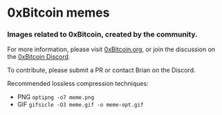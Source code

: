 # 0xBitcoin memes

### Images related to 0xBitcoin, created by the community.

For more information, please visit [0xBitcoin.org](https://0xbitcoin.org/), or join the discussion on the [0xBitcoin Discord](https://discord.gg/JGEqqmS).

To contribute, please submit a PR or contact Brian on the Discord.

Recommended lossless compression techniques:
* PNG `optipng -o7 meme.png`
* GIF `gifsicle -O3 meme.gif -o meme-opt.gif`

